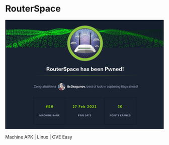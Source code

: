 # RouterSpace [](https://www.hackthebox.com/achievement/machine/635998/444)
![Image](docs/HTB/routerspace/routerspace.png)

<Badge>Machine</Badge> <Badge type="tip">APK | Linux | CVE</Badge> <Badge type="success">Easy</Badge>
